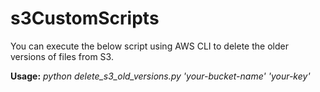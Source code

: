 # s3CustomScripts
You can execute the below script using AWS CLI to delete the older versions of files from S3.  

**Usage:**
*python delete_s3_old_versions.py 'your-bucket-name' 'your-key'*
